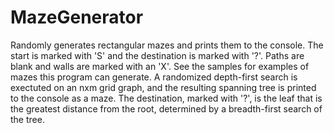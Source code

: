 # MazeGenerator
Randomly generates rectangular mazes and prints them to the console.
The start is marked with 'S' and the destination is marked with '?'. Paths are blank and walls are marked with an 'X'. See the samples for examples of mazes this program can generate.
A randomized depth-first search is exectuted on an nxm grid graph, and the resulting spanning tree is printed to the console as a maze. The destination, marked with '?', is the leaf that is the greatest distance from the root, determined by a breadth-first search of the tree.
